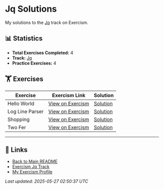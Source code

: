 # Jq Solutions

My solutions to the [Jq](https://exercism.org/tracks/jq) track on Exercism.

## 📊 Statistics

- **Total Exercises Completed:** 4
- **Track:** [Jq](https://exercism.org/tracks/jq)
- **Practice Exercises:** 4

## 🏋️ Exercises

| Exercise | Exercism Link | Solution |
|----------|---------------|----------|
| Hello World | [View on Exercism](https://exercism.org/tracks/jq/exercises/hello-world) | [Solution](hello-world/README.md) |
| Log Line Parser | [View on Exercism](https://exercism.org/tracks/jq/exercises/log-line-parser) | [Solution](log-line-parser/README.md) |
| Shopping | [View on Exercism](https://exercism.org/tracks/jq/exercises/shopping) | [Solution](shopping/README.md) |
| Two Fer | [View on Exercism](https://exercism.org/tracks/jq/exercises/two-fer) | [Solution](two-fer/README.md) |

---

## 🔗 Links

- [Back to Main README](../README.md)
- [Exercism Jq Track](https://exercism.org/tracks/jq)
- [My Exercism Profile](https://exercism.org/profiles/princemuel)

*Last updated: 2025-05-27 02:50:37 UTC*
